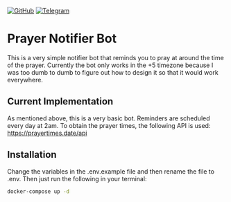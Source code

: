 [![GitHub](https://img.shields.io/github/license/DurbeKK/prayer-notifier-bot)](https://github.com/DurbeKK/prayer-notifier-bot/blob/main/LICENSE) [![Telegram](https://img.shields.io/badge/telegram-%40prayersTgBot-blue)](https://t.me/prayersTgBot)

# Prayer Notifier Bot

This is a very simple notifier bot that reminds you to pray at around the time
of the prayer. Currently the bot only works in the +5 timezone because I was
too dumb to dumb to figure out how to design it so that it would work
everywhere.

## Current Implementation

As mentioned above, this is a very basic bot. Reminders are scheduled every day
at 2am. To obtain the prayer times, the following API is used:
https://prayertimes.date/api

## Installation

Change the variables in the .env.example file and then rename the file to .env.
Then just run the following in your terminal:

```sh
docker-compose up -d
```

